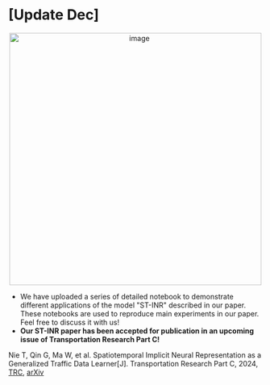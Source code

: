 # [Update Dec]

<div style="text-align: center;">
  <img src="https://github.com/user-attachments/assets/42883498-f87c-4130-ab54-9c49341c7886" alt="image" width="500"/>
</div>

- We have uploaded a series of detailed notebook to demonstrate different applications of the model "ST-INR" described in our paper. These notebooks are used to reproduce main experiments in our paper. Feel free to discuss it with us!
- **Our ST-INR paper has been accepted for publication in an upcoming issue of Transportation Research Part C!**

Nie T, Qin G, Ma W, et al. Spatiotemporal Implicit Neural Representation as a Generalized Traffic Data Learner[J]. Transportation Research Part C, 2024, [TRC](https://www.sciencedirect.com/science/article/pii/S0968090X2400411X?via%3Dihub),
[arXiv](https://doi.org/10.48550/arXiv.2405.03185)
